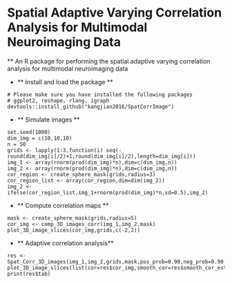 # Spatial Adaptive Varying Correlation Analysis for Multimodal Neuroimaging Data 

** An R package for performing the spatial adaptive varying correlation analysis for multimodal neuroimaging data

* ** Install and load the package **
```{r}
# Please make sure you have installed the following packages
# ggplot2, reshape, rlang, igraph
devtools::install_github("kangjian2016/SpatCorrImage")
```

* ** Simulate images **
```{r}
set.seed(1000)
dim_img = c(10,10,10)
n = 50
grids <- lapply(1:3,function(i) seq(-round(dim_img[i]/2)+1,round(dim_img[i]/2),length=dim_img[i]))
img_1 <- array(rnorm(prod(dim_img)*n),dim=c(dim_img,n))
img_2 <- array(rnorm(prod(dim_img)*n),dim=c(dim_img,n))
cor_region <- create_sphere_mask(grids,radius=3)
cor_region_list <- array(cor_region,dim=dim(img_2))
img_2 <- ifelse(cor_region_list,img_1+rnorm(prod(dim_img)*n,sd=0.5),img_2)
```

* ** Compute correlation maps **
```{r}
mask <- create_sphere_mask(grids,radius=5)
cor_img <- comp_3D_images_corr(img_1,img_2,mask)
plot_3D_image_slices(cor_img,grids,c(-2,2))
```

* ** Adaptive correlation analysis**
```{r}
res <- Spat_Corr_3D_images(img_1,img_2,grids,mask,pos_prob=0.90,neg_prob=0.90,n_cor=0.5,size=10)
plot_3D_image_slices(list(cor=res$cor_img,smooth_cor=res$smooth_cor_est,pos_cluster=res$pos_cluster),grids,c(-3,3))
print(res$tab)
```
